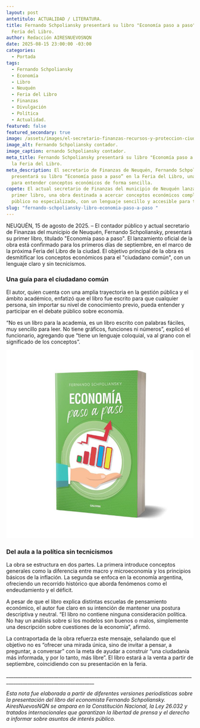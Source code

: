 ```yaml
---
layout: post
antetitulo: ACTUALIDAD / LITERATURA.
title: Fernando Schpoliansky presentará su libro "Economía paso a paso" en la
  Feria del Libro.
author: Redacción AIRESNUEVOSNQN
date: 2025-08-15 23:00:00 -03:00
categories:
  - Portada
tags:
  - Fernando Schpoliansky
  - Economía
  - Libro
  - Neuquén
  - Feria del Libro
  - Finanzas
  - Divulgación
  - Política
  - Actualidad.
featured: false
featured_secondary: true
image: /assets/images/el-secretario-finanzas-recursos-y-proteccion-ciudadana-las-municipalidad-neuquen-fernando-schpoliansky.jpeg
image_alt: Fernando Schpoliansky contador.
image_caption: ernando Schpoliansky contador.
meta_title: Fernando Schpoliansky presentará su libro "Economía paso a paso" en
  la Feria del Libro.
meta_description: El secretario de Finanzas de Neuquén, Fernando Schpoliansky,
  presentará su libro “Economía paso a paso” en la Feria del Libro, una guía
  para entender conceptos económicos de forma sencilla.
copete: El actual secretario de Finanzas del municipio de Neuquén lanzará su
  primer libro, una obra destinada a acercar conceptos económicos complejos al
  público no especializado, con un lenguaje sencillo y accesible para todos.
slug: "fernando-schpoliansky-libro-economia-paso-a-paso "
---
```

NEUQUÉN, 15 de agosto de 2025. – El contador público y actual secretario de Finanzas del municipio de Neuquén, Fernando Schpoliansky, presentará su primer libro, titulado "Economía paso a paso". El lanzamiento oficial de la obra está confirmado para los primeros días de septiembre, en el marco de la próxima Feria del Libro de la ciudad. El objetivo principal de la obra es desmitificar los conceptos económicos para el "ciudadano común", con un lenguaje claro y sin tecnicismos.

### ​Una guía para el ciudadano común

​El autor, quien cuenta con una amplia trayectoria en la gestión pública y el ámbito académico, enfatizó que el libro fue escrito para que cualquier persona, sin importar su nivel de conocimiento previo, pueda entender y participar en el debate público sobre economía.

​“No es un libro para la academia, es un libro escrito con palabras fáciles, muy sencillo para leer. No tiene gráficos, funciones ni números”, explicó el funcionario, agregando que “tiene un lenguaje coloquial, va al grano con el significado de los conceptos”.

![](/assets/images/economia-paso-paso.jpg)

### ​Del aula a la política sin tecnicismos

​La obra se estructura en dos partes. La primera introduce conceptos generales como la diferencia entre macro y microeconomía y los principios básicos de la inflación. La segunda se enfoca en la economía argentina, ofreciendo un recorrido histórico que aborda fenómenos como el endeudamiento y el déficit.

​A pesar de que el libro explica distintas escuelas de pensamiento económico, el autor fue claro en su intención de mantener una postura descriptiva y neutral. “El libro no contiene ninguna consideración política. No hay un análisis sobre si los modelos son buenos o malos, simplemente una descripción sobre cuestiones de la economía”, afirmó.

​La contraportada de la obra refuerza este mensaje, señalando que el objetivo no es “ofrecer una mirada única, sino de invitar a pensar, a preguntar, a conversar” con la meta de ayudar a construir “una ciudadanía más informada, y por lo tanto, más libre”. El libro estará a la venta a partir de septiembre, coincidiendo con su presentación en la feria.

\_\_\_\_\_\_\_\_\_\_\_\_\_\_\_\_\_\_\_\_\_\_\_\_\_\_\_\_\_\_\_\_\_\_\_\_\_\_\_\_\_\_\_\_\_\_\_\_\_\_\_\_\_\_\_\_\_\_\_\_\_\_\_\_\_\_\_\_\_\_\_\_\_\_\_\_\_\_\_\_\_\_\_\_\_\_\_\_\_\_\_\_\_\_\_\_\_\_\_\_\_\_\_\_\_\_\_\_\_\_\_\_\_\__



*Esta nota fue elaborada a partir de diferentes versiones periodísticas sobre la presentación del libro del economista Fernando Schpoliansky. AiresNuevosNQN se ampara en la Constitución Nacional, la Ley 26.032 y tratados internacionales que garantizan la libertad de prensa y el derecho a informar sobre asuntos de interés público.*
